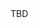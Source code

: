 <html>
  
  <head>
    <title> comp3121 </title>
    <script type="text/javascript">
      var queryString = window.location.search.slice(1);
      // if query string exists
      if (queryString) {
        queryString = queryString.split('q')[1];
        alert(queryString);
      }
    </script>
  </head>
  
  <body>
    TBD
  </body>

</html>
